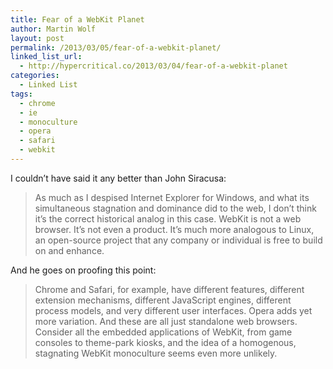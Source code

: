 ```yaml
---
title: Fear of a WebKit Planet
author: Martin Wolf
layout: post
permalink: /2013/03/05/fear-of-a-webkit-planet/
linked_list_url:
  - http://hypercritical.co/2013/03/04/fear-of-a-webkit-planet
categories:
  - Linked List
tags:
  - chrome
  - ie
  - monoculture
  - opera
  - safari
  - webkit
---
```

I couldn&#8217;t have said it any better than John Siracusa:

> As much as I despised Internet Explorer for Windows, and what its simultaneous stagnation and dominance did to the web, I don’t think it’s the correct historical analog in this case. WebKit is not a web browser. It’s not even a product. It’s much more analogous to Linux, an open-source project that any company or individual is free to build on and enhance.

And he goes on proofing this point:

> Chrome and Safari, for example, have different features, different extension mechanisms, different JavaScript engines, different process models, and very different user interfaces. Opera adds yet more variation. And these are all just standalone web browsers. Consider all the embedded applications of WebKit, from game consoles to theme-park kiosks, and the idea of a homogenous, stagnating WebKit monoculture seems even more unlikely.